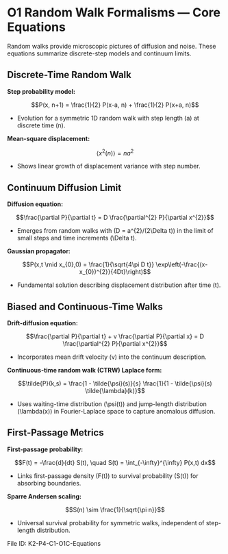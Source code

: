 # O1 Random Walk Formalisms — Core Equations

Random walks provide microscopic pictures of diffusion and noise. These equations summarize discrete-step models and continuum limits.

## Discrete-Time Random Walk
**Step probability model:**

$$P(x, n+1) = \frac{1}{2} P(x-a, n) + \frac{1}{2} P(x+a, n)$$

- Evolution for a symmetric 1D random walk with step length \(a\) at discrete time \(n\).

**Mean-square displacement:**

$$\langle x^{2}(n) \rangle = n a^{2}$$

- Shows linear growth of displacement variance with step number.

## Continuum Diffusion Limit
**Diffusion equation:**

$$\frac{\partial P}{\partial t} = D \frac{\partial^{2} P}{\partial x^{2}}$$

- Emerges from random walks with \(D = a^{2}/(2\Delta t)\) in the limit of small steps and time increments \(\Delta t\).

**Gaussian propagator:**

$$P(x,t \mid x_{0},0) = \frac{1}{\sqrt{4\pi D t}} \exp\left(-\frac{(x-x_{0})^{2}}{4Dt}\right)$$

- Fundamental solution describing displacement distribution after time \(t\).

## Biased and Continuous-Time Walks
**Drift-diffusion equation:**

$$\frac{\partial P}{\partial t} + v \frac{\partial P}{\partial x} = D \frac{\partial^{2} P}{\partial x^{2}}$$

- Incorporates mean drift velocity \(v\) into the continuum description.

**Continuous-time random walk (CTRW) Laplace form:**

$$\tilde{P}(k,s) = \frac{1 - \tilde{\psi}(s)}{s} \frac{1}{1 - \tilde{\psi}(s) \tilde{\lambda}(k)}$$

- Uses waiting-time distribution \(\psi(t)\) and jump-length distribution \(\lambda(x)\) in Fourier-Laplace space to capture anomalous diffusion.

## First-Passage Metrics
**First-passage probability:**

$$F(t) = -\frac{d}{dt} S(t), \quad S(t) = \int_{-\infty}^{\infty} P(x,t) dx$$

- Links first-passage density \(F(t)\) to survival probability \(S(t)\) for absorbing boundaries.

**Sparre Andersen scaling:**

$$S(n) \sim \frac{1}{\sqrt{\pi n}}$$

- Universal survival probability for symmetric walks, independent of step-length distribution.

File ID: K2-P4-C1-O1C-Equations
